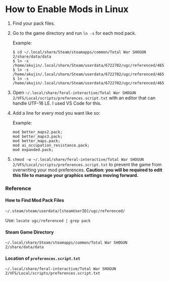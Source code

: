 # How to Enable Mods in Linux
1. Find your pack files.
2. Go to the game directory and run `ln -s` for each mod pack.

    Example:
    ```
    $ cd ~/.local/share/Steam/steamapps/common/Total War SHOGUN 2/share/data/data
    $ ln -s /home/akujin/.local/share/Steam/userdata/6722702/ugc/referenced/46502257628106212/mods/better_maps.pack
    $ ln -s /home/akujin/.local/share/Steam/userdata/6722702/ugc/referenced/46502257624024698/mods/better_maps2.pack
    $ ln -s /home/akujin/.local/share/Steam/userdata/6722702/ugc/referenced/46502257627167208/mods/better_maps3.pack
    ```
3. Open `~/.local/share/feral-interactive/Total War SHOGUN 2/VFS/Local/scripts/preferences.script.txt` with an editor that can handle UTF-16 LE. I used VS Code for this.
4. Add a line for every mod you want like so:

    Example:
    ```
    mod better_maps2.pack;
    mod better_maps3.pack;
    mod better_maps.pack;
    mod ai_occupation_resistance.pack;
    mod expanded.pack;
    ```

5. `chmod -w ~/.local/share/feral-interactive/Total War SHOGUN 2/VFS/Local/scripts/preferences.script.txt` to prevent the game from overwriting your mod preferences. **Caution: you will be required to edit this file to manage your graphics settings moving forward.**


### Reference
#### How to Find Mod Pack Files
`~/.steam/steam/userdata/[steamUserID]/ugc/referenced/`

Use:
`locate ugc/referenced | grep pack`

#### Steam Game Directory
`~/.local/share/Steam/steamapps/common/Total War SHOGUN 2/share/data/data`

#### Location of `preferences.script.txt`
`~/.local/share/feral-interactive/Total War SHOGUN 2/VFS/Local/scripts/preferences.script.txt`